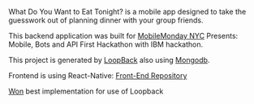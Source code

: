 What Do You Want to Eat Tonight? is a mobile app designed to take the guesswork out of planning dinner with your group friends. 

This backend application was built for [MobileMonday NYC](https://www.meetup.com/Mobile-Monday-New-York-City/) Presents: Mobile, Bots and API First Hackathon with IBM hackathon. 

This project is generated by [LoopBack](http://loopback.io) also using [Mongodb](https://www.mongodb.com/).

Frontend is using React-Native: [Front-End Repository](https://github.com/polymer940c/mobilemondy)

[Won](http://dvp.st/2rtmKxq) best implementation for use of Loopback

